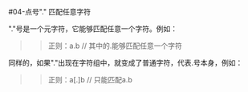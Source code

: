 #04-点号"." 匹配任意字符

"."号是一个元字符，它能够匹配任意一个字符。例如：

>>正则：a.b
>>// 其中的.能够匹配任意一个字符

同样的，如果"."出现在字符组中，就变成了普通字符，代表.号本身，例如：

>>正则：a[.]b
>>// 只能匹配a.b